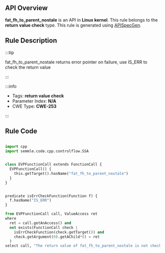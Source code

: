 ---
---


## API Overview
**fat_fh_to_parent_nostale** is an API in **Linux kernel**. This rule belongs to the **return value check** type. This rule is generated using [APISpecGen](../../tools/APISpecGen).
## Rule Description

:::tip

fat_fh_to_parent_nostale returns error pointer on failure, use IS_ERR to check the return value

:::

:::info

- Tags: **return value check**
- Parameter Index: **N/A**
- CWE Type: **CWE-253**

:::

## Rule Code
```python

import cpp
import semmle.code.cpp.controlflow.SSA


class EVPFunctionCall extends FunctionCall {
  EVPFunctionCall() {
    this.getTarget().hasName("fat_fh_to_parent_nostale")
  }
}


predicate isErrCheckFunction(Function f) {
  f.hasName("IS_ERR") 
}

from EVPFunctionCall call, ValueAccess ret
where
  ret = call.getAnAccess() and
  not exists(FunctionCall check |
    isErrCheckFunction(check.getTarget()) and
    check.getArgument(0).getAChild*() = ret
  )
select call, "The return value of fat_fh_to_parent_nostale is not checked with IS_ERR."
    
```
